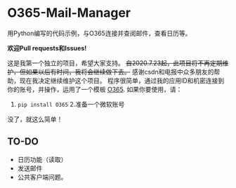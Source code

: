 # O365-Mail-Manager
用Python编写的代码示例，与O365连接并查阅邮件，查看日历等。

**欢迎Pull requests和Issues!**

这是我第一个独立的项目，希望大家支持。
~~自2020.7.23起，此项目将不再定期维护，但如果以后有时间，我将会继续做下去。~~
感谢csdn和电报中众多朋友的帮助，现在我决定继续维护这个项目。
程序很简单，通过我的应用ID和机密连接到你的账号，并操作，运用了一个模板 [O365](https://github.com/O365/python-o365 "O365").
如果你要使用，请：
1.  `pip install O365`
2.准备一个微软账号

没了，就这么简单！

## TO-DO
 - 日历功能（读取）
 - 发送邮件
 - 公共客户端问题。
